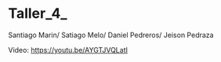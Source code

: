 # Taller_4_

Santiago Marin/ Satiago Melo/ Daniel Pedreros/ Jeison Pedraza

Video:  https://youtu.be/AYGTJVQLatI
